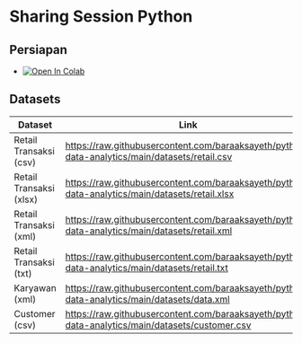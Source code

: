 # Sharing Session Python

## Persiapan
- [![Open In Colab](https://colab.research.google.com/assets/colab-badge.svg)](https://colab.research.google.com/github/baraaksayeth/python-data-analytics/blob/main/index.ipynb)

## Datasets
| Dataset | Link |
| ------ | ------ |
| Retail Transaksi (csv) | https://raw.githubusercontent.com/baraaksayeth/python-data-analytics/main/datasets/retail.csv |
| Retail Transaksi (xlsx) | https://raw.githubusercontent.com/baraaksayeth/python-data-analytics/main/datasets/retail.xlsx |
| Retail Transaksi (xml) | https://raw.githubusercontent.com/baraaksayeth/python-data-analytics/main/datasets/retail.xml |
| Retail Transaksi (txt) | https://raw.githubusercontent.com/baraaksayeth/python-data-analytics/main/datasets/retail.txt |
| Karyawan (xml) | https://raw.githubusercontent.com/baraaksayeth/python-data-analytics/main/datasets/data.xml |
| Customer (csv) | https://raw.githubusercontent.com/baraaksayeth/python-data-analytics/main/datasets/customer.csv |

